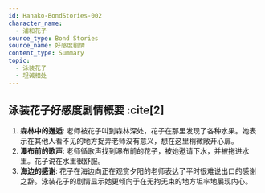 ```yaml
---
id: Hanako-BondStories-002
character_name:
  - 浦和花子
source_type: Bond Stories
source_name: 好感度剧情
content_type: Summary
topic:
  - 泳装花子
  - 坦诚相处
---
```

## 泳装花子好感度剧情概要 :cite[2]
1.  **森林中的邂逅**: 老师被花子叫到森林深处，花子在那里发现了各种水果。她表示在其他人看不见的地方捉弄老师没有意义，想在这里稍微敞开心扉。
2.  **瀑布前的歌声**: 老师循歌声找到瀑布前的花子，被她邀请下水，并被拖进水里。花子说在水里很舒服。
3.  **海边的感谢**: 花子在海边向正在观赏夕阳的老师表达了平时很难说出口的感谢之辞。泳装花子的剧情显示她更倾向于在无拘无束的地方坦率地展现内心。